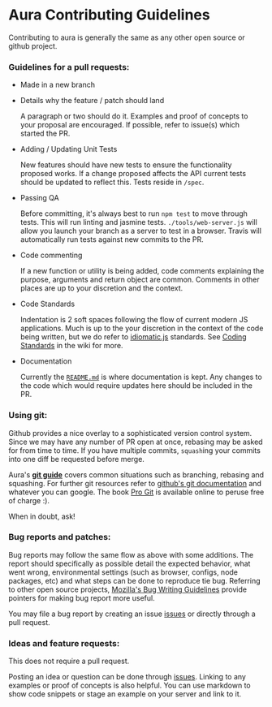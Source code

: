 Aura Contributing Guidelines
============================

Contributing to aura is generally the same as any other open source or github project.

### Guidelines for a pull requests:

* Made in a new branch
* Details why the feature / patch should land

    A paragraph or two should do it. Examples and proof of concepts to your proposal are encouraged. If possible, refer to issue(s) which started the PR.
* Adding / Updating Unit Tests

    New features should have new tests to ensure the functionality proposed works. If a change proposed affects the API current tests should be updated to reflect this. Tests reside in `/spec`.
* Passing QA

    Before committing, it's always best to run `npm test` to move through tests. This will run linting and jasmine tests. `./tools/web-server.js` will allow you launch your branch as a server to test in a browser. Travis will automatically run tests against new commits to the PR.
* Code commenting

    If a new function or utility is being added, code comments explaining the purpose, arguments and return object are common. Comments in other places are up to your discretion and the context.
* Code Standards

    Indentation is 2 soft spaces following the flow of current modern JS applications. Much is up to the your discretion in the context of the code being written, but we do refer to [idiomatic.js](https://github.com/rwldrn/idiomatic.js/) standards. See [Coding Standards](https://github.com/addyosmani/aura/wiki/Coding-Standards) in the wiki for more.
* Documentation

    Currently the [`README.md`](https://github.com/addyosmani/aura/blob/master/README.md) is where documentation is kept. Any changes to the code which would require updates here should be included in the PR.

### Using git:

Github provides a nice overlay to a sophisticated version control system. Since we may have any number of PR open at once, rebasing may be asked for from time to time. If you have multiple commits, `squash`ing your commits into one diff be requested before merge.

Aura's **[git guide](https://github.com/addyosmani/aura/wiki/Git-Guide)** covers common situations such as branching, rebasing and squashing. For further git resources refer to [github's git documentation](https://help.github.com/) and whatever you can google. The book [Pro Git](http://git-scm.com/book) is available online to peruse free of charge :).

When in doubt, ask!

### Bug reports and patches:

Bug reports may follow the same flow as above with some additions. The report should specifically as possible detail the expected behavior, what went wrong, environmental settings (such as browser, configs, node packages, etc) and what steps can be done to reproduce tie bug. Referring to other open source projects, [Mozilla's Bug Writing Guidelines](https://developer.mozilla.org/en-US/docs/Bug_writing_guidelines) provide pointers for making bug report more useful.

You may file a bug report by creating an issue [issues](https://github.com/addyosmani/aura/issues) or directly through a pull request.

### Ideas and feature requests:

This does not require a pull request.

Posting an idea or question can be done through [issues](https://github.com/addyosmani/aura/issues). Linking to any examples or proof of concepts is also helpful. You can use markdown to show code snippets or stage an example on your server and link to it.
